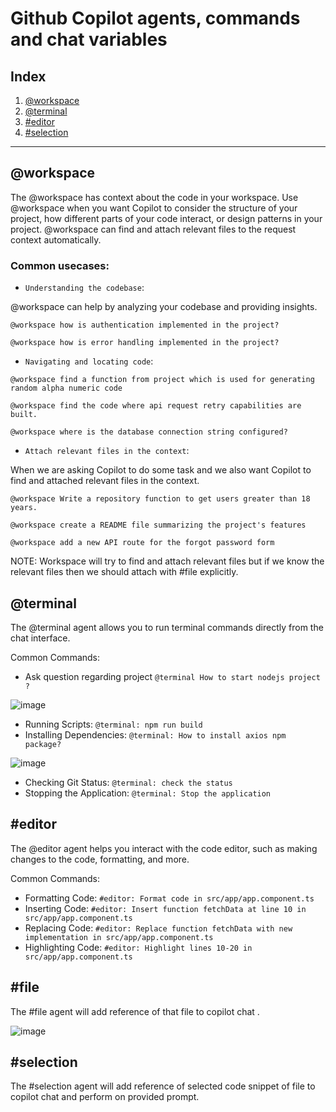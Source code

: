 # Github Copilot agents, commands and chat variables

## Index

1. [@workspace](#workspace)
2. [@terminal](#terminal)
3. [#editor](#editor)
4. [#selection](#selection)

---
## @workspace

The @workspace has context about the code in your workspace. Use @workspace when you want Copilot to consider the structure of your project, how different parts of your code interact, or design patterns in your project. @workspace can find and attach relevant files to the request context automatically.

### Common usecases:
- `Understanding the codebase`:

@workspace can help by analyzing your codebase and providing insights.
```
@workspace how is authentication implemented in the project?
```
```
@workspace how is error handling implemented in the project?
```

- `Navigating and locating code`:
```
@workspace find a function from project which is used for generating random alpha numeric code
```
```
@workspace find the code where api request retry capabilities are built.
```
```
@workspace where is the database connection string configured?
```

- `Attach relevant files in the context`:

When we are asking Copilot to do some task and we also want Copilot to find and attached relevant files in the context.
```
@workspace Write a repository function to get users greater than 18 years.
``` 
```
@workspace create a README file summarizing the project's features
```
```
@workspace add a new API route for the forgot password form
```
NOTE: Workspace will try to find and attach relevant files but if we know the relevant files then we should attach with #file explicitly.

## @terminal

The @terminal agent allows you to run terminal commands directly from the chat interface.

Common Commands:

- Ask question regarding project `@terminal How to start nodejs project ?`

![image](https://github.com/user-attachments/assets/e336b9e0-716e-40eb-a17a-d4740cc8aa1f)

- Running Scripts: `@terminal: npm run build`
- Installing Dependencies: `@terminal: How to install axios npm package?`

![image](https://github.com/user-attachments/assets/4f99ae4a-02af-4c2b-8f32-47df8a412e12)

- Checking Git Status: `@terminal: check the status`
- Stopping the Application: `@terminal: Stop the application`

## #editor

The @editor agent helps you interact with the code editor, such as making changes to the code, formatting, and more.

Common Commands:

- Formatting Code: `#editor: Format code in src/app/app.component.ts`
- Inserting Code: `#editor: Insert function fetchData at line 10 in src/app/app.component.ts`
- Replacing Code: `#editor: Replace function fetchData with new implementation in src/app/app.component.ts`
- Highlighting Code: `#editor: Highlight lines 10-20 in src/app/app.component.ts`

## #file

The #file agent will add reference of that file to copilot chat .

![image](https://github.com/user-attachments/assets/b5462f74-4e9a-4a62-9895-3d2ff78232e2)

## #selection

The #selection agent will add reference of selected code snippet of file to copilot chat and perform on provided prompt.
